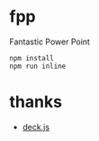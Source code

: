 # fpp

Fantastic Power Point

```
npm install
npm run inline
```

# thanks

* [deck.js](https://github.com/imakewebthings/deck.js)
